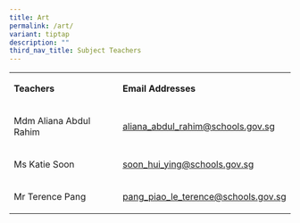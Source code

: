 ```yaml
---
title: Art
permalink: /art/
variant: tiptap
description: ""
third_nav_title: Subject Teachers
---
```

<p></p>
<table style="minWidth: 50px">
<colgroup>
<col>
<col>
</colgroup>
<tbody>
<tr>
<td rowspan="1" colspan="1">
<p><strong>Teachers</strong>
</p>
</td>
<td rowspan="1" colspan="1">
<p><strong>Email Addresses</strong>
</p>
</td>
</tr>
<tr>
<td rowspan="1" colspan="1">
<p>Mdm Aliana Abdul Rahim</p>
</td>
<td rowspan="1" colspan="1">
<p><a href="mailto:lee_jia_xin_charlotte@schools.gov.sg" rel="noopener noreferrer nofollow" target="_blank">aliana_abdul_rahim@schools.gov.sg</a>
</p>
</td>
</tr>
<tr>
<td rowspan="1" colspan="1">
<p>Ms Katie Soon</p>
</td>
<td rowspan="1" colspan="1">
<p><a href="mailto:lee_jia_xin_charlotte@schools.gov.sg" rel="noopener noreferrer nofollow" target="_blank">soon_hui_ying@schools.gov.sg</a>
</p>
</td>
</tr>
<tr>
<td rowspan="1" colspan="1">
<p>Mr Terence Pang</p>
</td>
<td rowspan="1" colspan="1">
<p><a href="mailto:lee_jia_xin_charlotte@schools.gov.sg" rel="noopener noreferrer nofollow" target="_blank">pang_piao_le_terence@schools.gov.sg</a>
</p>
</td>
</tr>
</tbody>
</table>
<p></p>